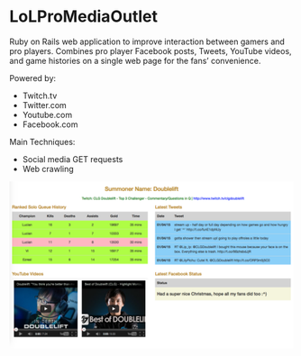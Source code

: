 LoLProMediaOutlet
=================

Ruby on Rails web application to improve interaction between gamers and pro players. Combines pro player Facebook posts, Tweets, YouTube videos, and game histories on a single web page for the fans’ convenience.

Powered by:
  - Twitch.tv
  - Twitter.com
  - Youtube.com
  - Facebook.com

Main Techniques:
  - Social media GET requests
  - Web crawling

![alt tag](https://github.com/matthewly/LoLProMediaOutlet/blob/master/lolpromediaoutlet.png)



